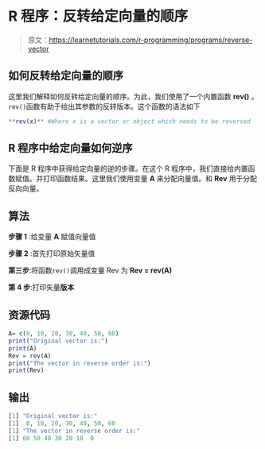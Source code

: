 # R 程序：反转给定向量的顺序

> 原文：<https://learnetutorials.com/r-programming/programs/reverse-vector>

## 如何反转给定向量的顺序

这里我们解释如何反转给定向量的顺序。为此，我们使用了一个内置函数 **rev()** 。`rev()`函数有助于给出其参数的反转版本。这个函数的语法如下

```r
**rev(x)** #Where x is a vector or object which needs to be reversed 

```

## R 程序中给定向量如何逆序

下面是 R 程序中获得给定向量的逆的步骤。在这个 R 程序中，我们直接给内置函数赋值。并打印函数结果。这里我们使用变量 **A** 来分配向量值。和 **Rev** 用于分配反向向量。

## 算法

**步骤 1** :给变量 **A** 赋值向量值

**步骤 2** :首先打印原始矢量值

**第三步**:将函数`rev()`调用成变量 Rev 为 **Rev = rev(A)**

**第 4 步**:打印矢量**版本**

## 资源代码

```r
A= c(0, 10, 20, 30, 40, 50, 60)
print("Original vector is:")
print(A)
Rev = rev(A)
print("The vector in reverse order is:")
print(Rev) 

```

## 输出

```r
[1] "Original vector is:"
[1]  0, 10, 20, 30, 40, 50, 60
[1] "The vector in reverse order is:"
[1] 60 50 40 30 20 10  0 
```